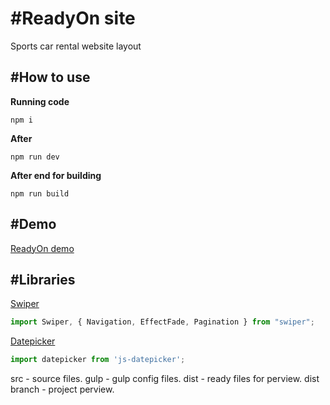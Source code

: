 # \#ReadyOn site
Sports car rental website layout

## \#How to use
__Running code__
```
npm i
```
__After__
```
npm run dev
```
__After end for building__
```
npm run build
```
## \#Demo
[ReadyOn demo](https://leonidhr.github.io/readyOn/)

## \#Libraries
[Swiper](https://swiperjs.com)
```js
import Swiper, { Navigation, EffectFade, Pagination } from "swiper";
```
[Datepicker](https://www.npmjs.com/package/js-datepicker)
```js
import datepicker from 'js-datepicker';
```

src - source files. gulp - gulp config files. dist - ready files for perview. dist branch - project perview.